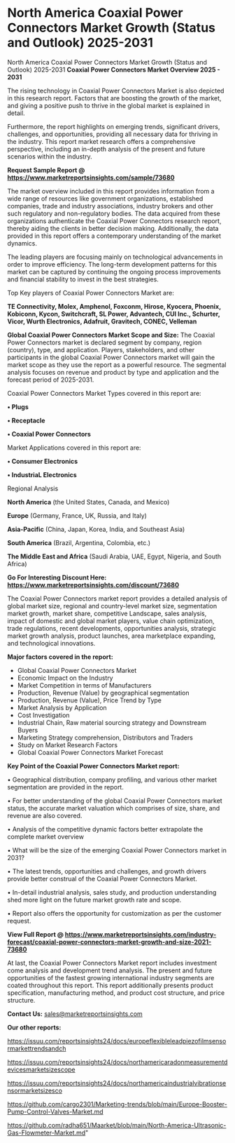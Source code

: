 # North America Coaxial Power Connectors Market Growth (Status and Outlook) 2025-2031
North America Coaxial Power Connectors Market Growth (Status and Outlook) 2025-2031
<Strong> Coaxial Power Connectors Market Overview 2025 - 2031</strong>

The rising technology in Coaxial Power Connectors Market is also depicted in this research report. Factors that are boosting the growth of the market, and giving a positive push to thrive in the global market is explained in detail.

Furthermore, the report highlights on emerging trends, significant drivers, challenges, and opportunities, providing all necessary data for thriving in the industry. This report market research offers a comprehensive perspective, including an in-depth analysis of the present and future scenarios within the industry.

<strong>Request Sample Report @ <a href=https://www.marketreportsinsights.com/sample/73680>https://www.marketreportsinsights.com/sample/73680</a></strong>

The market overview included in this report provides information from a wide range of resources like government organizations, established companies, trade and industry associations, industry brokers and other such regulatory and non-regulatory bodies. The data acquired from these organizations authenticate the Coaxial Power Connectors research report, thereby aiding the clients in better decision making. Additionally, the data provided in this report offers a contemporary understanding of the market dynamics.

The leading players are focusing mainly on technological advancements in order to improve efficiency. The long-term development patterns for this market can be captured by continuing the ongoing process improvements and financial stability to invest in the best strategies.

Top Key players of Coaxial Power Connectors Market are:

<strong>TE Connectivity, Molex, Amphenol, Foxconm, Hirose, Kyocera, Phoenix, Kobiconn, Kycon, Switchcraft, SL Power, Advantech, CUI Inc., Schurter, Vicor, Wurth Electronics, Adafruit, Gravitech, CONEC, Velleman</strong>

<strong><b>Global Coaxial Power Connectors Market Scope and Size:</b></strong>
The Coaxial Power Connectors market is declared segment by company, region (country), type, and application. Players, stakeholders, and other participants in the global Coaxial Power Connectors market will gain the market scope as they use the report as a powerful resource. The segmental analysis focuses on revenue and product by type and application and the forecast period of 2025-2031.

Coaxial Power Connectors Market Types covered in this report are:

<strong>• Plugs

• Receptacle

• Coaxial Power Connectors</strong>

Market Applications covered in this report are:

<strong>• Consumer Electronics

• IndustriaL Electronics</strong> 

Regional Analysis

<strong>North America</strong> (the United States, Canada, and Mexico)

<strong>Europe</strong> (Germany, France, UK, Russia, and Italy)

<strong>Asia-Pacific</strong> (China, Japan, Korea, India, and Southeast Asia)

<strong>South America</strong> (Brazil, Argentina, Colombia, etc.)

<strong>The Middle East and Africa</strong> (Saudi Arabia, UAE, Egypt, Nigeria, and South Africa)

<strong>Go For Interesting Discount Here: <a href=https://www.marketreportsinsights.com/discount/73680>https://www.marketreportsinsights.com/discount/73680</a></strong>

The Coaxial Power Connectors market report provides a detailed analysis of global market size, regional and country-level market size, segmentation market growth, market share, competitive Landscape, sales analysis, impact of domestic and global market players, value chain optimization, trade regulations, recent developments, opportunities analysis, strategic market growth analysis, product launches, area marketplace expanding, and technological innovations.

<strong><b>Major factors covered in the report:</b></strong>
<ul>
  <li>Global Coaxial Power Connectors Market </li>
  <li>Economic Impact on the Industry</li>
  <li>Market Competition in terms of Manufacturers</li>
  <li>Production, Revenue (Value) by geographical segmentation</li>
  <li>Production, Revenue (Value), Price Trend by Type</li>
  <li>Market Analysis by Application</li>
  <li>Cost Investigation</li>
  <li>Industrial Chain, Raw material sourcing strategy and Downstream Buyers</li>
  <li>Marketing Strategy comprehension, Distributors and Traders</li>
  <li>Study on Market Research Factors</li>
  <li>Global Coaxial Power Connectors Market Forecast</li>
</ul>

<strong><b>Key Point of the Coaxial Power Connectors Market report:</b></strong>

• Geographical distribution, company profiling, and various other market segmentation are provided in the report.

• For better understanding of the global Coaxial Power Connectors market status, the accurate market valuation which comprises of size, share, and revenue are also covered.

• Analysis of the competitive dynamic factors better extrapolate the complete market overview

• What will be the size of the emerging Coaxial Power Connectors market in 2031?

• The latest trends, opportunities and challenges, and growth drivers provide better construal of the Coaxial Power Connectors Market.

• In-detail industrial analysis, sales study, and production understanding shed more light on the future market growth rate and scope.

• Report also offers the opportunity for customization as per the customer request.

<strong><b>View Full Report @ <a href=https://www.marketreportsinsights.com/industry-forecast/coaxial-power-connectors-market-growth-and-size-2021-73680>https://www.marketreportsinsights.com/industry-forecast/coaxial-power-connectors-market-growth-and-size-2021-73680</a></b></strong>


At last, the Coaxial Power Connectors Market report includes investment come analysis and development trend analysis. The present and future opportunities of the fastest growing international industry segments are coated throughout this report. This report additionally presents product specification, manufacturing method, and product cost structure, and price structure.

<strong>Contact Us:</strong>
sales@marketreportsinsights.com

<strong>Our other reports:</strong>

<a href=https://issuu.com/reportsinsights24/docs/europeflexibleleadpiezofilmsensormarkettrendsandch>https://issuu.com/reportsinsights24/docs/europeflexibleleadpiezofilmsensormarkettrendsandch</a>

<a href=https://issuu.com/reportsinsights24/docs/northamericaradonmeasurementdevicesmarketsizescope>https://issuu.com/reportsinsights24/docs/northamericaradonmeasurementdevicesmarketsizescope</a>

<a href=https://issuu.com/reportsinsights24/docs/northamericaindustrialvibrationsensormarketsizesco>https://issuu.com/reportsinsights24/docs/northamericaindustrialvibrationsensormarketsizesco</a>

<a href=https://github.com/cargo2301/Marketing-trends/blob/main/Europe-Booster-Pump-Control-Valves-Market.md>https://github.com/cargo2301/Marketing-trends/blob/main/Europe-Booster-Pump-Control-Valves-Market.md</a>

<a href=https://github.com/radha651/Maarket/blob/main/North-America-Ultrasonic-Gas-Flowmeter-Market.md>https://github.com/radha651/Maarket/blob/main/North-America-Ultrasonic-Gas-Flowmeter-Market.md</a>"
